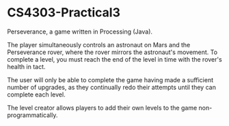 # CS4303-Practical3

Perseverance, a game written in Processing (Java).

The player simultaneously controls an astronaut on Mars and the Perseverance rover, where the rover mirrors the astronaut's movement. To complete a level, you must reach the end of the level in time with the rover's health in tact.

The user will only be able to complete the game having made a sufficient number of upgrades, as they continually redo their attempts until they can complete each level.

The level creator allows players to add their own levels to the game non-programmatically.

